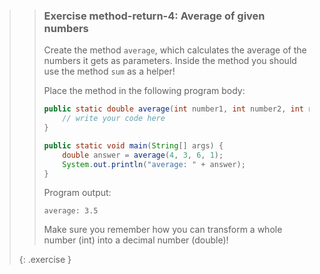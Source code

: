 >> ### Exercise method-return-4: Average of given numbers
>> 
>> Create the method `average`, which calculates the average of the numbers it gets as parameters. Inside the method you should use the method `sum` as a helper!
>> 
>> Place the method in the following program body:
>> 
>>```java
>> public static double average(int number1, int number2, int number3, int number4) {
>>     // write your code here
>> }
>> 
>> public static void main(String[] args) {
>>     double answer = average(4, 3, 6, 1);
>>     System.out.println("average: " + answer);
>> }
>>```
>>     
>> Program output:
>>
>>```output 
>> average: 3.5
>>```
>>     
>> Make sure you remember how you can transform a whole number (int) into a decimal number (double)!
>> 
>{: .exercise }